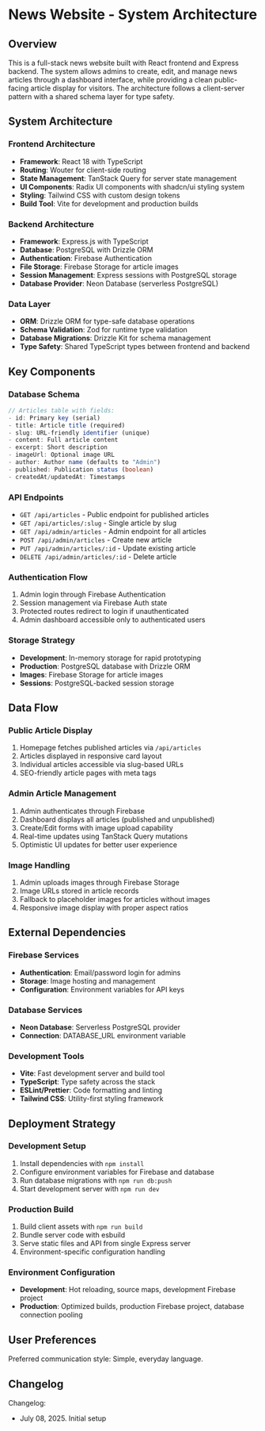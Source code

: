 # News Website - System Architecture

## Overview

This is a full-stack news website built with React frontend and Express backend. The system allows admins to create, edit, and manage news articles through a dashboard interface, while providing a clean public-facing article display for visitors. The architecture follows a client-server pattern with a shared schema layer for type safety.

## System Architecture

### Frontend Architecture
- **Framework**: React 18 with TypeScript
- **Routing**: Wouter for client-side routing
- **State Management**: TanStack Query for server state management
- **UI Components**: Radix UI components with shadcn/ui styling system
- **Styling**: Tailwind CSS with custom design tokens
- **Build Tool**: Vite for development and production builds

### Backend Architecture
- **Framework**: Express.js with TypeScript
- **Database**: PostgreSQL with Drizzle ORM
- **Authentication**: Firebase Authentication
- **File Storage**: Firebase Storage for article images
- **Session Management**: Express sessions with PostgreSQL storage
- **Database Provider**: Neon Database (serverless PostgreSQL)

### Data Layer
- **ORM**: Drizzle ORM for type-safe database operations
- **Schema Validation**: Zod for runtime type validation
- **Database Migrations**: Drizzle Kit for schema management
- **Type Safety**: Shared TypeScript types between frontend and backend

## Key Components

### Database Schema
```typescript
// Articles table with fields:
- id: Primary key (serial)
- title: Article title (required)
- slug: URL-friendly identifier (unique)
- content: Full article content
- excerpt: Short description
- imageUrl: Optional image URL
- author: Author name (defaults to "Admin")
- published: Publication status (boolean)
- createdAt/updatedAt: Timestamps
```

### API Endpoints
- `GET /api/articles` - Public endpoint for published articles
- `GET /api/articles/:slug` - Single article by slug
- `GET /api/admin/articles` - Admin endpoint for all articles
- `POST /api/admin/articles` - Create new article
- `PUT /api/admin/articles/:id` - Update existing article
- `DELETE /api/admin/articles/:id` - Delete article

### Authentication Flow
1. Admin login through Firebase Authentication
2. Session management via Firebase Auth state
3. Protected routes redirect to login if unauthenticated
4. Admin dashboard accessible only to authenticated users

### Storage Strategy
- **Development**: In-memory storage for rapid prototyping
- **Production**: PostgreSQL database with Drizzle ORM
- **Images**: Firebase Storage for article images
- **Sessions**: PostgreSQL-backed session storage

## Data Flow

### Public Article Display
1. Homepage fetches published articles via `/api/articles`
2. Articles displayed in responsive card layout
3. Individual articles accessible via slug-based URLs
4. SEO-friendly article pages with meta tags

### Admin Article Management
1. Admin authenticates through Firebase
2. Dashboard displays all articles (published and unpublished)
3. Create/Edit forms with image upload capability
4. Real-time updates using TanStack Query mutations
5. Optimistic UI updates for better user experience

### Image Handling
1. Admin uploads images through Firebase Storage
2. Image URLs stored in article records
3. Fallback to placeholder images for articles without images
4. Responsive image display with proper aspect ratios

## External Dependencies

### Firebase Services
- **Authentication**: Email/password login for admins
- **Storage**: Image hosting and management
- **Configuration**: Environment variables for API keys

### Database Services
- **Neon Database**: Serverless PostgreSQL provider
- **Connection**: DATABASE_URL environment variable

### Development Tools
- **Vite**: Fast development server and build tool
- **TypeScript**: Type safety across the stack
- **ESLint/Prettier**: Code formatting and linting
- **Tailwind CSS**: Utility-first styling framework

## Deployment Strategy

### Development Setup
1. Install dependencies with `npm install`
2. Configure environment variables for Firebase and database
3. Run database migrations with `npm run db:push`
4. Start development server with `npm run dev`

### Production Build
1. Build client assets with `npm run build`
2. Bundle server code with esbuild
3. Serve static files and API from single Express server
4. Environment-specific configuration handling

### Environment Configuration
- **Development**: Hot reloading, source maps, development Firebase project
- **Production**: Optimized builds, production Firebase project, database connection pooling

## User Preferences

Preferred communication style: Simple, everyday language.

## Changelog

Changelog:
- July 08, 2025. Initial setup